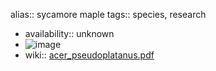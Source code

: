 alias:: sycamore maple
tags:: species, research

- availability:: unknown
- ![image](https://ipfs.io/ipfs/QmYy8v8eNSzzdCpcXnPck4uARhfaVQwcWXPfcPCvChkAeU)
- wiki:: [acer_pseudoplatanus.pdf](https://peach-geographical-bat-397.mypinata.cloud/ipfs/QmZKq2c9RMfce4wSi1j6hPvuR9kHJDZ6nCGnf5V1MKxwmg)